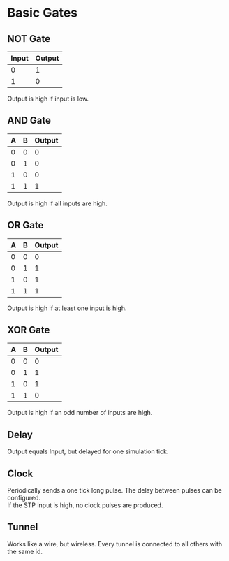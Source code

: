 # Basic Gates

## NOT Gate

<div class="rows">

| Input | Output |
| ------| ------ |
| 0     | 1      |
| 1     | 0      |

<div class="margin-left">
Output is high if input is low.
</div>
</div>

## AND Gate

<div class="rows">

| A   | B   | Output |
| --- | --- | ------ |
| 0   | 0   | 0      |
| 0   | 1   | 0      |
| 1   | 0   | 0      |
| 1   | 1   | 1      |

<div class="margin-left">
Output is high if all inputs are high.
</div>
</div>

## OR Gate

<div class="rows">

| A   | B   | Output |
| --- | --- | ------ |
| 0   | 0   | 0      |
| 0   | 1   | 1      |
| 1   | 0   | 1      |
| 1   | 1   | 1      |

<div class="margin-left">
Output is high if at least one input is high.
</div>
</div>

## XOR Gate

<div class="rows">

| A   | B   | Output |
| --- | --- | ------ |
| 0   | 0   | 0      |
| 0   | 1   | 1      |
| 1   | 0   | 1      |
| 1   | 1   | 0      |

<div class="margin-left">
Output is high if an odd number of inputs are high.
</div>
</div>

## Delay

Output equals Input, but delayed for one simulation tick.

## Clock

Periodically sends a one tick long pulse. The delay between pulses can be configured.<br>
If the STP input is high, no clock pulses are produced.

## Tunnel
Works like a wire, but wireless. Every tunnel is connected to all others with the same id.
